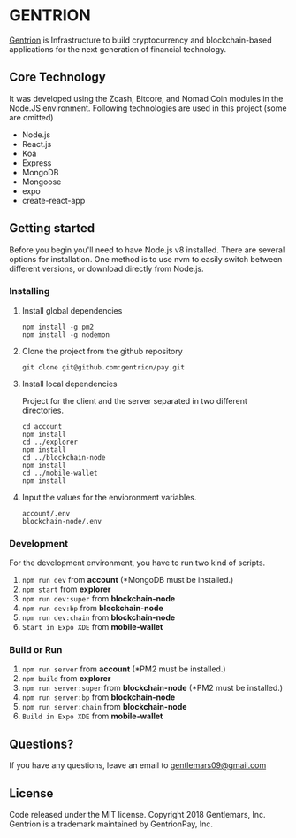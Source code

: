 # GENTRION
[Gentrion](https://gentrion.io/) is Infrastructure to build cryptocurrency and blockchain-based applications for the next generation of financial technology.

## Core Technology

It was developed using the Zcash, Bitcore, and Nomad Coin modules in the Node.JS environment.
Following technologies are used in this project (some are omitted)
- Node.js
- React.js
- Koa
- Express
- MongoDB
- Mongoose
- expo
- create-react-app


## Getting started

Before you begin you'll need to have Node.js v8 installed. There are several options for installation. One method is to use nvm to easily switch between different versions, or download directly from Node.js.


### Installing

1. Install global dependencies

    ```
    npm install -g pm2
    npm install -g nodemon
    ```

2. Clone the project from the github repository

    ```
    git clone git@github.com:gentrion/pay.git
    ```
3. Install local dependencies

    Project for the client and the server separated in two different directories. 
    ```
    cd account
    npm install
    cd ../explorer
    npm install
    cd ../blockchain-node
    npm install
    cd ../mobile-wallet
    npm install
    ```
4. Input the values for the envioronment variables.

    ```
    account/.env
    blockchain-node/.env
    ```

### Development

For the development environment, you have to run two kind of scripts.

1. `npm run dev` from **account**  (*MongoDB must be installed.)
2. `npm start` from **explorer**
3. `npm run dev:super` from **blockchain-node**
4. `npm run dev:bp` from **blockchain-node**
5. `npm run dev:chain` from **blockchain-node**
6. `Start in Expo XDE` from **mobile-wallet**


### Build or Run

1. `npm run server` from **account**  (*PM2 must be installed.)
2. `npm build` from **explorer**
3. `npm run server:super` from **blockchain-node**  (*PM2 must be installed.)
4. `npm run server:bp` from **blockchain-node**
5. `npm run server:chain` from **blockchain-node**
6. `Build in Expo XDE` from **mobile-wallet**

## Questions?

If you have any questions, leave an email to gentlemars09@gmail.com

## License

Code released under the MIT license.
Copyright 2018 Gentlemars, Inc. Gentrion is a trademark maintained by GentrionPay, Inc.
